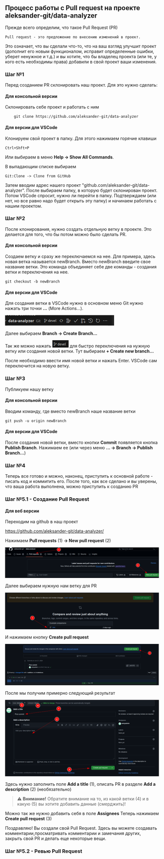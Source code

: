 ## Процесс работы с Pull request на проекте aleksander-git/data-analyzer

Прежде всего определим, что такое Pull Request (PR)

    Pull request - это предложение по внесению изменений в проект.

Это означает, что вы сделали что-то, что на ваш взгляд улучшит проект (дополнит его новым функционалом, исправит определенные ошибки, уберет ненужное и т.д.) и вы хотите, что бы владелец проекта (или те, у кого есть необходимы права) добавили в свой проект ваши изменения.


### Шаг №1

Перед созданием PR склонировать наш проект. Для это нужно сделать:

#### Для консольной версии

Склонировать себе проект и работать с ним

        git clone https://github.com/aleksander-git/data-analyzer

#### Для версии для VSCode

Клонируем свой проект в папку. Для этого нажимаем горячие клавиши 

    Ctrl+Shft+P

Или выбираем в меню **Help -> Show All Commands**.

В выпадающим списке выбираем

    Git:Clone -> Clone from GitHub 

Затем вводим адрес нашего проект "github.com/aleksander-git/data-analyzer". После выбираем папку, в которую будет склонирован проект. Потом VSCode спросит, нужно ли перейти в папку. Подтверждаем (или нет, но все равно надо будет открыть эту папку) и начинаем работать с нашим проектом.

### Шаг №2

После клонирования, нужно создать отдельную ветку в проекте. Это делается для того, что бы потом можно было сделать PR.

#### Для консольной версии

Создаем ветку и сразу же переключаемся на нее. Для примера, здесь новая ветка называется newBranch. Вместо newBranch введите свое название ветки. Это команда объединяет себе две команды - создания ветки и переключения на нее.

    git checkout -b newBranch


#### Для версии для VSCode

Для создания ветки в VSCode нужно в основном меню Git нужно нажать три точки **...** (More Actions...).

![Menu](./images/vscode/001.png "Меню Git VSCode")

Далее выбираем **Branch -> Create Branch...**

Так же можно нажать ![Branch](./images/vscode/002.png) для быстро переключения на нужную ветку или создания новой ветки. Тут выбираем **+ Create new branch...**

После необходимо ввести имя новой ветки и нажать Enter. VSCode сам переключится на новую ветку. 

### Шаг №3

Публикуем нашу ветку

#### Для консольной версии

Вводим команду, где вместо newBranch наше название ветки

    git push -u origin newBranch

#### Для версии для VSCode

После создания новой ветки, вместо кнопки **Commit** появляется кнопка **Publish Branch**. Нажимаем ее (или через меню **... -> Branch -> Publish Branch...**)

### Шаг №4

Теперь все готово и можно, наконец, приступить к основной работе - писать код и коммитить его. После того, как все сделано и вы уверены, что ваша работа выполнена, можно приступить к созданию PR

### Шаг №5.1 - Создание Pull Request

#### Для веб версии

Переходим на github в наш проект

https://github.com/aleksander-git/data-analyzer/

Нажимаем **Pull requests** (1) **-> New pull request** (2)

![NewPR](./images/001.png)

Далее выбираем нужную нам ветку для PR

![NewPR](./images/002.png)

И нажимаем кнопку **Create pull request**

![NewPR](./images/003.png)

После мы получим примерно следующий результат

![NewPR](./images/004.png)

Здесь нужно заполнить поле **Add a title** (1), описать PR в разделе **Add a description** (2) (необязательно) 

> :warning: **Внимание!** Обратите внимание на то, из какой ветки (4) и в какую (5) вы хотите добавить данные (смерджить)!

Можно так же нужно добавить себя в поле **Assignees**
Теперь нажимаем **Create pull request** (3)


Поздравляю! Вы создали свой Pull Request. Здесь вы можете создавать комментарии,просматривать комментарии и замечания других, закрыть свой PR и делать еще некоторые вещи.

### Шаг №5.2 - Ревью Pull Request
